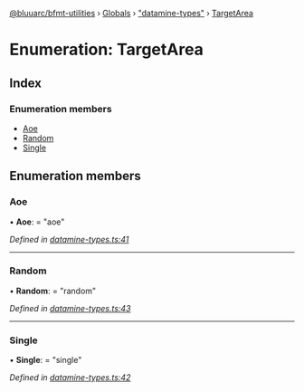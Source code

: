 [@bluuarc/bfmt-utilities](../README.md) › [Globals](../globals.md) › ["datamine-types"](../modules/_datamine_types_.md) › [TargetArea](_datamine_types_.targetarea.md)

# Enumeration: TargetArea

## Index

### Enumeration members

* [Aoe](_datamine_types_.targetarea.md#aoe)
* [Random](_datamine_types_.targetarea.md#random)
* [Single](_datamine_types_.targetarea.md#single)

## Enumeration members

###  Aoe

• **Aoe**: = "aoe"

*Defined in [datamine-types.ts:41](https://github.com/BluuArc/bfmt-utilities/blob/master/src/datamine-types.ts#L41)*

___

###  Random

• **Random**: = "random"

*Defined in [datamine-types.ts:43](https://github.com/BluuArc/bfmt-utilities/blob/master/src/datamine-types.ts#L43)*

___

###  Single

• **Single**: = "single"

*Defined in [datamine-types.ts:42](https://github.com/BluuArc/bfmt-utilities/blob/master/src/datamine-types.ts#L42)*
